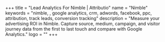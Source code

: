 +++
title = "Lead Analytics For Nimble | Attributio"
name = "Nimble"
keywords = "nimble, , google analytics, crm, adwords, facebook, ppc, attribution, track leads, conversion tracking"
description = "Measure your advertising ROI in Nimble. Capture source, medium, campaign, and visitor journey data from the first to last touch and compare with Google Analytics."
logo = ""
+++
